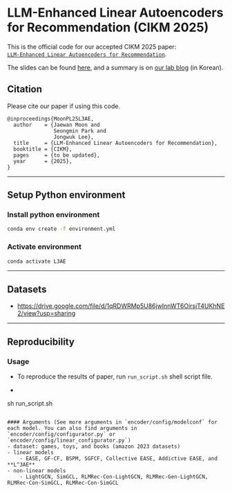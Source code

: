 # LLM-Enhanced Linear Autoencoders for Recommendation (CIKM 2025)

This is the official code for our accepted CIKM 2025 paper: <br>[`LLM-Enhanced Linear Autoencoders for Recommendation`](https://arxiv.org/abs/2508.13500).</br>

The slides can be found [here](https://drive.google.com/file/d/1gW-E8iFiUScBBs_N7QEIjEsYlyRr2jrG/view?usp=sharing), and a summary is on [our lab blog](https://dial.skku.edu/blog/2025_l3ae) (in Korean).

## Citation

Please cite our paper if using this code.

```
@inproceedings{MoonPL25L3AE,
  author    = {Jaewan Moon and
               Seongmin Park and
               Jongwuk Lee},
  title     = {LLM-Enhanced Linear Autoencoders for Recommendation},
  booktitle = {CIKM},
  pages     = {to be updated},
  year      = {2025},
}
```

---

## Setup Python environment

### Install python environment

```bash
conda env create -f environment.yml   
```

### Activate environment
```bash
conda activate L3AE
```

---

## Datasets
- https://drive.google.com/file/d/1qRDWRMp5U86jwInnWT6OirsjT4UKhNE2/view?usp=sharing

---

## Reproducibility
### Usage
- To reproduce the results of paper, run `run_script.sh` shell script file.
- ```bash
sh run_script.sh   
```

#### Arguments (See more arguments in `encoder/config/modelconf` for each model. You can also find arguments in `encoder/config/configurator.py` or `encoder/config/linear_configurator.py`)
- dataset: games, toys, and books (amazon 2023 datasets)
- linear models
    - EASE, GF-CF, BSPM, SGFCF, Collective EASE, Addictive EASE, and **L^3AE**
- non-linear models
    - LightGCN, SimGCL, RLMRec-Con-LightGCN, RLMRec-Gen-LightGCN, RLMRec-Con-SimGCL, RLMRec-Con-SimGCL
